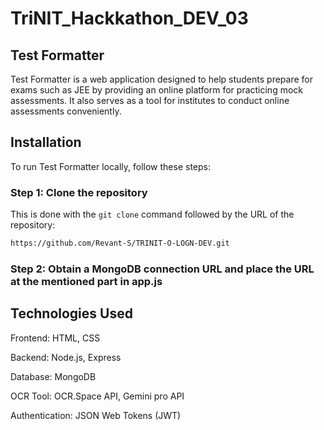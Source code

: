 # TriNIT_Hackkathon_DEV_03

## Test Formatter

Test Formatter is a web application designed to help students prepare for exams such as JEE by providing an online platform for practicing mock assessments. It also serves as a tool for institutes to conduct online assessments conveniently.

## Installation

To run Test Formatter locally, follow these steps:

### Step 1: Clone the repository

This is done with the `git clone` command followed by the URL of the repository:

```bash
https://github.com/Revant-S/TRINIT-O-LOGN-DEV.git
```

### Step 2: Obtain a MongoDB connection URL and place the URL at the mentioned part in app.js

## Technologies Used

Frontend: HTML, CSS

Backend: Node.js, Express

Database: MongoDB

OCR Tool: OCR.Space API, Gemini pro API

Authentication: JSON Web Tokens (JWT)




